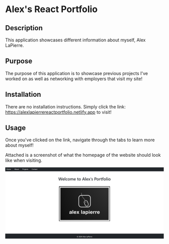 # Alex's React Portfolio

## Description

This application showcases different information about myself, Alex LaPierre. 

## Purpose

The purpose of this application is to showcase previous projects I've worked on as well as networking with employers that visit my site!

## Installation

There are no installation instructions. Simply click the link: https://alexlapierrereactportfolio.netlify.app to visit!

## Usage

Once you've clicked on the link, navigate through the tabs to learn more about myself!

Attached is a screenshot of what the homepage of the website should look like when visiting.

![Homepage](./src/assets/homepage.png?raw=true "Homepage")